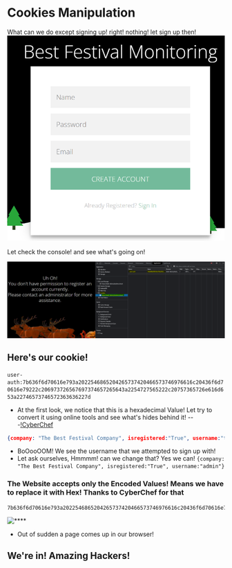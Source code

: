 # Cookies Manipulation

What can we do except signing up! right! nothing! let sign up then!
![****](/Advent%20of%20Cyber%203/Screenshots/Task2/signup.PNG)

Let check the console! and see what's going on!

![****](/Advent%20of%20Cyber%203/Screenshots/Task2/cookies.PNG)


## Here's our cookie!
```user-auth:7b636f6d70616e793a2022546865204265737420466573746976616c20436f6d70616e79222c206973726567697374657265643a2254727565222c20757365726e616d653a22746573746572363636227d```

- At the first look, we notice that this is a hexadecimal Value! Let try to convert it using online tools and see what's hides behind it! 
---[!CyberChef](https://gchq.github.io/CyberChef/)

```json
{company: "The Best Festival Company", isregistered:"True", username:"tester666"}
```

- BoOooOOM! We see the username that we attempted to sign up with!
- Let ask ourselves, Hmmmm! can we change that? Yes we can!
```{company: "The Best Festival Company", isregistered:"True", username:"admin"}```

### The Website accepts only the Encoded Values! Means we have to replace it with Hex! Thanks to **CyberChef** for that
```
7b636f6d70616e793a2022546865204265737420466573746976616c20436f6d70616e79222c206973726567697374657265643a2254727565222c20757365726e616d653a2261646d696e227d
```

![****](/Advent%20of%20Cyber%203/Screenshots/Task2/in.PNG)

- Out of sudden a page comes up in our browser!


## We're in! Amazing Hackers!